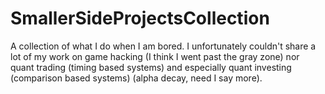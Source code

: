 ﻿# SmallerSideProjectsCollection

A collection of what I do when I am bored. 
I unfortunately couldn't share a lot of my work on game hacking (I think I went past the gray zone) nor quant trading (timing based systems) and especially quant investing (comparison based systems) (alpha decay, need I say more).

